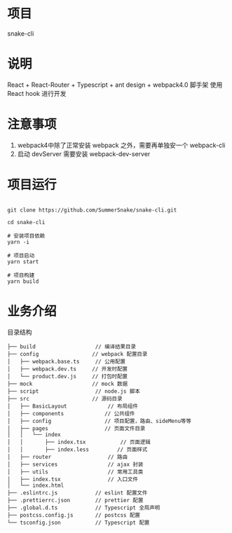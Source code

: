 # 项目

snake-cli

# 说明

React + React-Router + Typescript + ant design + webpack4.0 脚手架
使用 React hook 进行开发

# 注意事项

1. webpack4中除了正常安装 webpack 之外，需要再单独安一个 webpack-cli
2. 启动 devServer 需要安装 webpack-dev-server

# 项目运行

```

git clone https://github.com/SummerSnake/snake-cli.git

cd snake-cli

# 安装项目依赖
yarn -i

# 项目启动
yarn start

# 项目构建
yarn build

```

# 业务介绍

目录结构

    ├── build                   // 编译结果目录
    ├── config                 // webpack 配置目录
    │   ├── webpack.base.ts     // 公用配置
    │   ├── webpack.dev.ts     // 开发时配置
    │   └── product.dev.js     // 打包时配置
    ├── mock                   // mock 数据
    ├── script                  // node.js 脚本 
    ├── src                    // 源码目录
    │   ├── BasicLayout             // 布局组件
    │   ├── components             // 公共组件
    │   ├── config                 // 项目配置，路由、sideMenu等等
    │   ├── pages                  // 页面文件目录
    │   │   └── index
    │   │       ├── index.tsx           // 页面逻辑
    │   │       ├── index.less         // 页面样式
    │   ├── router                  // 路由
    │   ├── services                // ajax 封装
    │   ├── utils                   // 常用工具类
    │   ├── index.tsx               // 入口文件
    │   └── index.html
    ├── .eslintrc.js            // eslint 配置文件
    ├── .prettierrc.json        // prettier 配置
    ├── .global.d.ts            // Typescript 全局声明
    ├── postcss.config.js       // postcss 配置
    └── tsconfig.json           // Typescript 配置
